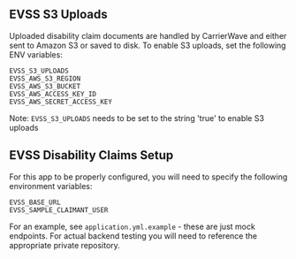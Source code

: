 ## EVSS S3 Uploads
Uploaded disability claim documents are handled by CarrierWave and either sent to Amazon S3 or saved to disk.
To enable S3 uploads, set the following ENV variables:
```
EVSS_S3_UPLOADS
EVSS_AWS_S3_REGION
EVSS_AWS_S3_BUCKET
EVSS_AWS_ACCESS_KEY_ID
EVSS_AWS_SECRET_ACCESS_KEY
```

Note: `EVSS_S3_UPLOADS` needs to be set to the string 'true' to enable S3 uploads


## EVSS Disability Claims Setup
For this app to be properly configured, you will need to specify the following environment variables:
```
EVSS_BASE_URL
EVSS_SAMPLE_CLAIMANT_USER
```

For an example, see `application.yml.example` - these are just mock endpoints.
For actual backend testing you will need to reference the appropriate private repository.
